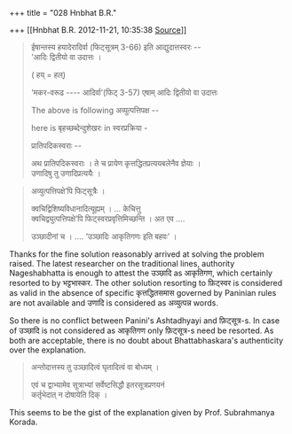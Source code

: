 +++
title = "028 Hnbhat B.R."

+++
[[Hnbhat B.R.	2012-11-21, 10:35:38 [Source](https://groups.google.com/g/bvparishat/c/YuAEYGt0EVU)]]



>   
> ईषान्तस्य हयादेरादिर्वा (फिट्सूत्रम् 3-66) इति आद्युदात्तस्वरः --  
> ’आदिः द्वितीयो वा उदात्तः ।  
>   
> ( हय् = हल्)  
>   
> ’मकर-वरूढ ---- आदिर्वा’(फिट् 3-57) एषाम् आदिः द्वितीयो वा उदात्तः  
>   
> The above is following अव्युत्पत्तिपक्ष --  
>   
> here is बृहच्छब्देन्दुशेखरः in स्वरप्रक्रिया -  
>   
> प्रातिपदिकस्वराः --  
>   
> अथ प्रातिपदिकस्वराः । ते च प्रायेण कृत्तद्धितप्रत्ययबलेनैव ज्ञेयाः ।  
> उणादिषु तु उणादिप्रत्ययैः ।  
>   

  

  

  



> अव्युत्पत्तिपक्षे’पि फिट्सूत्रैः ।  
>   
> क्वचिद्विशिष्यविधानादित्यूह्यम् । ... केचित्तु  
> क्वचिद्व्युत्पत्तिपक्षे’पि फिट्स्वरप्रवृत्तिमिच्छन्ति । अत एव ....  
>   
> उञ्छादीनां च । .... ’उञ्छादिः आकृतिगणः इति बहवः’ ।  
>   

  

Thanks for the fine solution reasonably arrived at solving the problem raised. The latest researcher on the traditional lines, authority Nageshabhatta is enough to attest the उञ्छादि as आकृतिगण, which certainly resorted to by भट्टभास्कर. The other solution resorting to फ़िट्स्वर is considered as valid in the absence of specific कृत्तद्धितसमास governed by Paninian rules are not available and उणादि is considered as अव्युत्पन्न words.

  

So there is no conflict between Panini's Ashtadhyayi and फ़िट्सूत्र-s. In case of उञ्छादि is not considered as आकृतिगण only फ़िट्सूत्र-s need be resorted. As both are acceptable, there is no doubt about Bhattabhaskara's authenticity over the explanation.

  

  

> अन्तोदात्तस्य तु उञ्छादित्वं घृतादित्वं वा बोध्यम् ।  
>   
> एवं च द्वाभ्यामेव सूत्राभ्यां सर्वेष्टसिद्धौ इतरसूत्रप्रणयनं  
> कर्तृभेदात् न दोषायेति दिक् ।  
>   

  

This seems to be the gist of the explanation given by Prof. Subrahmanya Korada.



